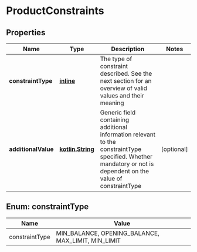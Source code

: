 # ProductConstraints

## Properties
Name | Type | Description | Notes
------------ | ------------- | ------------- | -------------
**constraintType** | [**inline**](#ConstraintTypeEnum) | The type of constraint described.  See the next section for an overview of valid values and their meaning | 
**additionalValue** | [**kotlin.String**](.md) | Generic field containing additional information relevant to the constraintType specified.  Whether mandatory or not is dependent on the value of constraintType |  [optional]

<a name="ConstraintTypeEnum"></a>
## Enum: constraintType
Name | Value
---- | -----
constraintType | MIN_BALANCE, OPENING_BALANCE, MAX_LIMIT, MIN_LIMIT
